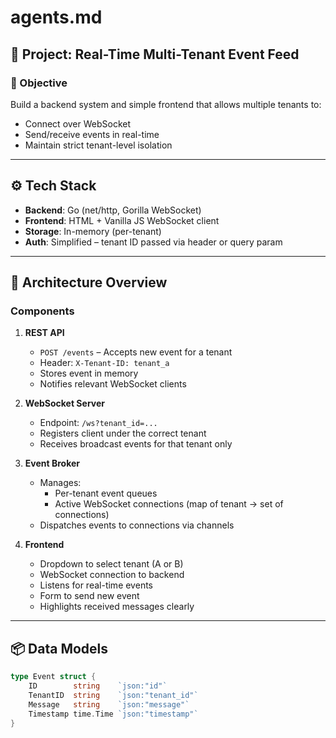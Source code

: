 # agents.md

## 📌 Project: Real-Time Multi-Tenant Event Feed

### 🧠 Objective
Build a backend system and simple frontend that allows multiple tenants to:
- Connect over WebSocket
- Send/receive events in real-time
- Maintain strict tenant-level isolation

---

## ⚙️ Tech Stack

- **Backend**: Go (net/http, Gorilla WebSocket)
- **Frontend**: HTML + Vanilla JS WebSocket client
- **Storage**: In-memory (per-tenant)
- **Auth**: Simplified – tenant ID passed via header or query param

---

## 🧱 Architecture Overview

### Components

1. **REST API**
   - `POST /events` – Accepts new event for a tenant
   - Header: `X-Tenant-ID: tenant_a`
   - Stores event in memory
   - Notifies relevant WebSocket clients

2. **WebSocket Server**
   - Endpoint: `/ws?tenant_id=...`
   - Registers client under the correct tenant
   - Receives broadcast events for that tenant only

3. **Event Broker**
   - Manages:
     - Per-tenant event queues
     - Active WebSocket connections (map of tenant → set of connections)
   - Dispatches events to connections via channels

4. **Frontend**
   - Dropdown to select tenant (A or B)
   - WebSocket connection to backend
   - Listens for real-time events
   - Form to send new event
   - Highlights received messages clearly

---

## 📦 Data Models

```go
type Event struct {
    ID        string    `json:"id"`
    TenantID  string    `json:"tenant_id"`
    Message   string    `json:"message"`
    Timestamp time.Time `json:"timestamp"`
}

```

